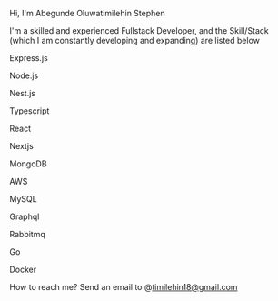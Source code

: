 Hi, I'm Abegunde Oluwatimilehin Stephen

I'm a skilled and experienced Fullstack Developer, and the Skill/Stack (which I am constantly developing and expanding) are listed below

Express.js

Node.js

Nest.js

Typescript

React

Nextjs

MongoDB

AWS

MySQL

Graphql

Rabbitmq

Go

Docker


How to reach me? Send an email to
@timilehin18@gmail.com

